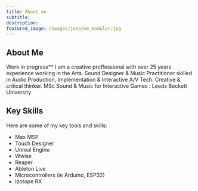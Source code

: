 ```yaml
---
title: About me
subtitle: 
description:
featured_image: /images/jono/me_modular.jpg
---
```


## About Me

Work in progress**
I am a creative proffessional with over 25 years experience working in the Arts. 
Sound Designer & Music Practitioner skilled in Audio Production, Implementation & Interactive A/V Tech. Creative & critical thinker. MSc Sound & Music for Interactive Games : Leeds Beckett University


## Key Skills

Here are some of my key tools and skills:

* Max MSP
* Touch Designer
* Unreal Engine
* Wwise
* Reaper
* Ableton Live
* Microcontrollers (ie Arduino, ESP32)
* Izotope RX

